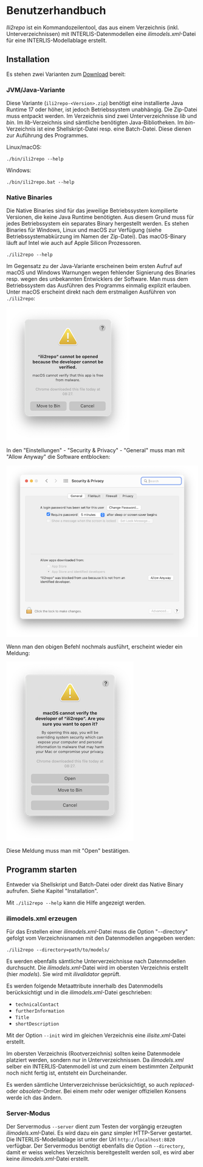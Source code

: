 # Benutzerhandbuch

_Ili2repo_ ist ein Kommandozeilentool, das aus einem Verzeichnis (inkl. Unterverzeichnissen) mit INTERLIS-Datenmodellen eine _ilimodels.xml_-Datei für eine INTERLIS-Modellablage erstellt.

## Installation

Es stehen zwei Varianten zum [Download](https://github.com/edigonzales/ili2repo/releases/latest) bereit:

### JVM/Java-Variante

Diese Variante (`ili2repo-<Version>.zip`) benötigt eine installierte Java Runtime 17 oder höher, ist jedoch Betriebssystem unabhängig. Die Zip-Datei muss entpackt werden. Im Verzeichnis sind zwei Unterverzeichnisse _lib_ und _bin_. Im _lib_-Verzeichnis sind sämtliche benötigten Java-Bibliotheken. Im _bin_-Verzeichnis ist eine Shellskript-Datei resp. eine Batch-Datei. Diese dienen zur Auführung des Programmes.

Linux/macOS:

```
./bin/ili2repo --help
```

Windows:

```
./bin/ili2repo.bat --help
```

### Native Binaries

Die Native Binaries sind für das jeweilige Betriebssystem kompilierte Versionen, die keine Java Runtime benötigten. Aus diesem Grund muss für jedes Betriebssystem ein separates Binary hergestellt werden. Es stehen Binaries für Windows, Linux und macOS zur Verfügung (siehe Betriebssystemabkürzung im Namen der Zip-Datei). Das macOS-Binary läuft auf Intel wie auch auf Apple Silicon Prozessoren. 

```
./ili2repo --help
```

Im Gegensatz zu der Java-Variante erscheinen beim ersten Aufruf auf macOS und Windows Warnungen wegen fehlender Signierung des Binaries resp. wegen des unbekannten Entwicklers der Software. Man muss dem Betriebssystem das Ausführen des Programms einmalig explizit erlauben. Unter macOS erscheint direkt nach dem erstmaligen Ausführen von `./ili2repo`:

![](./macos_security_01.png)

In den "Einstellungen" - "Security & Privacy" - "General" muss man mit "Allow Anyway" die Software entblocken:

![](./macos_security_02.png)

Wenn man den obigen Befehl nochmals ausführt, erscheint wieder ein Meldung:

![](./macos_security_03.png)

Diese Meldung muss man mit "Open" bestätigen.

## Programm starten

Entweder via Shellskript und Batch-Datei oder direkt das Native Binary aufrufen. Siehe Kapitel "Installation".

Mit `./ili2repo --help` kann die Hilfe angezeigt werden.

### ilimodels.xml erzeugen

Für das Erstellen einer _ilimodels.xml_-Datei muss die Option "--directory" gefolgt vom Verzeichnisnamen mit den Datenmodellen angegeben werden:

```
./ili2repo --directory=path/to/models/
```

Es werden ebenfalls sämtliche Unterverzeichnisse nach Datenmodellen durchsucht. Die _ilimodels.xml_-Datei wird im obersten Verzeichnis erstellt (hier _models_). Sie wird mit _ilivalidator_ geprüft.

Es werden folgende Metaattribute innerhalb des Datenmodells berücksichtigt und in die _ilimodels.xml_-Datei geschrieben:

- `technicalContact`
- `furtherInformation`
- `Title`
- `shortDescription`

Mit der Option `--init` wird im gleichen Verzeichnis eine _ilisite.xml_-Datei erstellt.

Im obersten Verzeichnis (Rootverzeichnis) sollten keine Datenmodele platziert werden, sondern nur in Unterverzeichnissen. Da _ilimodels.xml_ selber ein INTERLIS-Datenmodell ist und zum einem bestimmten Zeitpunkt noch nicht fertig ist, entsteht ein Durcheinander.

Es werden sämtliche Unterverzeichnisse berücksichtigt, so auch _replaced_- oder _obsolete_-Ordner. Bei einem mehr oder weniger offiziellen Konsens werde ich das ändern.

### Server-Modus

Der Servermodus `--server` dient zum Testen der vorgängig erzeugten _ilimodels.xml_-Datei. Es wird dazu ein ganz simpler HTTP-Server gestartet. Die INTERLIS-Modellablage ist unter der Url `http://localhost:8820` verfügbar. Der Servermodus benötigt ebenfalls die Option `--directory`, damit er weiss welches Verzeichnis bereitgestellt werden soll, es wird aber keine _ilimodels.xml_-Datei erstellt.
